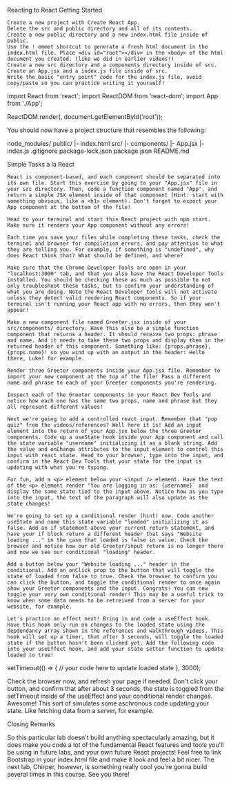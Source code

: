 
Reacting to React
Getting Started

    Create a new project with Create React App.
    Delete the src and public directory and all of its contents.
    Create a new public directory and a new index.html file inside of public.
    Use the ! emmet shortcut to generate a fresh html document in the index.html file. Place <div id="root"></div> in the <body> of the html document you created. (like we did in earlier videos!)
    Create a new src directory and a components directory inside of src.
    Create an App.jsx and a index.js file inside of src.
    Write the basic "entry point" code for the index.js file, avoid copy/paste so you can practice writing it yourself!

import React from 'react';
import ReactDOM from 'react-dom';
import App from './App';

ReactDOM.render(<App />, document.getElementById('root'));

 

You should now have a project structure that resembles the following:

node_modules/
public/
|- index.html
src/
|- components/
|- App.jsx
|- index.js
.gitignore
package-lock.json
package.json
README.md

 
Simple Tasks a la React

    React is component-based, and each component should be separated into its own file. Start this exercise by going to your "App.jsx" file in your src directory. Then, code a function component named "App", and return a simple JSX element inside of that component (Hint: start with something obvious, like a <h1> element). Don't forget to export your App component at the bottom of the file!

    Head to your terminal and start this React project with npm start. Make sure it renders your App component without any errors!

    Each time you save your files while completing these tasks, check the terminal and browser for compilation errors, and pay attention to what they are telling you. For example, if something is "undefined", why does React think that? What should be defined, and where?

    Make sure that the Chrome Developer Tools are open in your "localhost:3000" tab, and that you also have the React Developer Tools installed. You should be checking these as much as possible to not only troubleshoot these tasks, but to confirm your understanding of what you are doing. Note the React Developer tools will not activate unless they detect valid rendering React components. So if your terminal isn't running your React app with no errors, then they won't appear!

    Make a new component file named Greeter.jsx inside of your src/components/ directory. Have this also be a simple function component that returns a header. It should receive two props: phrase and name. And it needs to take these two props and display them in the returned header of this component. Something like: {props.phrase}, {props.name}! so you wind up with an output in the header: Hello there, Luke! for example.

    Render three Greeter components inside your App.jsx file. Remember to import your new component at the top of the file! Pass a different name and phrase to each of your Greeter components you're rendering.

    Inspect each of the Greeter components in your React Dev Tools and notice how each one has the same two props, name and phrase but they all represent different values!

    Next we're going to add a controlled react input. Remember that "pop quiz" from the videos/references? Well here it is! Add an input element into the return of your App.jsx below the three Greeter components. Code up a useState hook inside your App component and call the state variable "username" initializing it as a blank string. Add the value and onChange attributes to the input element to control this input with react state. Head to your browser, type into the input, and confirm in the React Dev Tools that your state for the input is updating with what you're typing.

    For fun, add a <p> element below your <input /> element. Have the text of the <p> element render "You are logging in as: {username}` and display the same state tied to the input above. Notice how as you type into the input, the text of the paragraph will also update as the state changes!

    We're going to set up a conditional render (hint) now. Code another useState and name this state variable "loaded" initializing it as false. Add an if statement above your current return statement, and have your if block return a different header that says "Website loading ..." in the case that loaded is false in value. Check the browser and notice how our old Greeter/input return is no longer there and now we see our conditional "loading" header.

    Add a button below your "Website loading ..." header in the conditional. Add an onClick prop to the button that will toggle the state of loaded from false to true. Check the browser to confirm you can click the button, and toggle the conditional render to once again show your Greeter components and the input. Congrats! You can now toggle your very own conditional render! This may be a useful trick to know when some data needs to be retreived from a server for your website, for example.

    Let's practice an effect next! Bring in and code a useEffect hook. Have this hook only run on changes to the loaded state using the depdendancy array shown in the references and walkthrough videos. This hook will set up a timer, that after 3 seconds, will toggle the loaded state if the button hasn't been clicked yet. Add the following code into your useEffect hook, and add your state setter function to update loaded to true!

setTimeout(() => {
  // your code here to update loaded state
}, 3000);

Check the browser now, and refresh your page if needed. Don't click your button, and confirm that after about 3 seconds, the state is toggled from the setTimeout inside of the useEffect and your conditional render changes. Awesome! This sort of simulates some aschronous code updating your state. Like fetching data from a server, for example.

 
Closing Remarks

So this particular lab doesn't build anything spectacularly amazing, but it does make you code a lot of the fundamental React features and tools you'll be using in future labs, and your own future React projects! Feel free to link Bootstrap in your index.html file and make it look and feel a bit nicer. The next lab, Chirper, however, is something really cool you're gonna build several times in this course. See you there!
